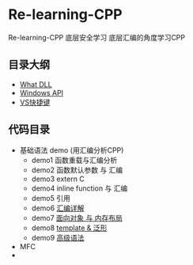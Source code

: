 # Re-learning-CPP
Re-learning-CPP  底层安全学习
底层汇编的角度学习CPP

## 目录大纲
- [What DLL](./README/demo1.md)
- [Windows API](./README/demo2.md)
- [VS快捷键](./README/demo3.md)

## 代码目录
- 基础语法 demo (用汇编分析CPP)
    - demo1 函数重载与汇编分析
    - demo2 函数默认参数 与 汇编
    - demo3 extern C 
    - demo4 inline function 与 汇编
    - demo5 引用
    - demo6 [汇编详解](./README/demo4.md)  
    - demo7 [面向对象 与 内存布局](./README/demo5.md)
    - demo8 [template & 泛形](./README/demo6.md)
    - demo9 [高级语法](./README/demo7.md)
- MFC 
- 
